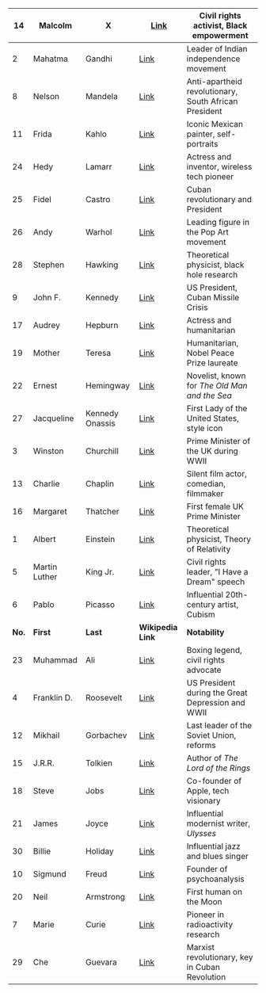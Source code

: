 | 14      | Malcolm         | X                             | [Link](https://en.wikipedia.org/wiki/Malcolm_X)       | Civil rights activist, Black empowerment  |
|---------|-----------------|--------------------------------|-------------------------------------------------------|--------------------------------------------|
| 2       | Mahatma         | Gandhi                        | [Link](https://en.wikipedia.org/wiki/Mahatma_Gandhi)  | Leader of Indian independence movement    |
| 8       | Nelson          | Mandela                       | [Link](https://en.wikipedia.org/wiki/Nelson_Mandela)  | Anti-apartheid revolutionary, South African President |
| 11      | Frida           | Kahlo                         | [Link](https://en.wikipedia.org/wiki/Frida_Kahlo)     | Iconic Mexican painter, self-portraits    |
| 24      | Hedy            | Lamarr                        | [Link](https://en.wikipedia.org/wiki/Hedy_Lamarr)     | Actress and inventor, wireless tech pioneer |
| 25      | Fidel           | Castro                        | [Link](https://en.wikipedia.org/wiki/Fidel_Castro)    | Cuban revolutionary and President         |
| 26      | Andy            | Warhol                        | [Link](https://en.wikipedia.org/wiki/Andy_Warhol)     | Leading figure in the Pop Art movement    |
| 28      | Stephen         | Hawking                       | [Link](https://en.wikipedia.org/wiki/Stephen_Hawking) | Theoretical physicist, black hole research |
| 9       | John F.         | Kennedy                       | [Link](https://en.wikipedia.org/wiki/John_F._Kennedy) | US President, Cuban Missile Crisis        |
| 17      | Audrey          | Hepburn                       | [Link](https://en.wikipedia.org/wiki/Audrey_Hepburn)  | Actress and humanitarian                  |
| 19      | Mother          | Teresa                        | [Link](https://en.wikipedia.org/wiki/Mother_Teresa)   | Humanitarian, Nobel Peace Prize laureate  |
| 22      | Ernest          | Hemingway                     | [Link](https://en.wikipedia.org/wiki/Ernest_Hemingway) | Novelist, known for *The Old Man and the Sea* |
| 27      | Jacqueline      | Kennedy Onassis               | [Link](https://en.wikipedia.org/wiki/Jacqueline_Kennedy_Onassis) | First Lady of the United States, style icon |
| 3       | Winston         | Churchill                     | [Link](https://en.wikipedia.org/wiki/Winston_Churchill) | Prime Minister of the UK during WWII       |
| 13      | Charlie         | Chaplin                       | [Link](https://en.wikipedia.org/wiki/Charlie_Chaplin) | Silent film actor, comedian, filmmaker    |
| 16      | Margaret        | Thatcher                      | [Link](https://en.wikipedia.org/wiki/Margaret_Thatcher) | First female UK Prime Minister            |
| 1       | Albert          | Einstein                      | [Link](https://en.wikipedia.org/wiki/Albert_Einstein) | Theoretical physicist, Theory of Relativity |
| 5       | Martin Luther   | King Jr.                      | [Link](https://en.wikipedia.org/wiki/Martin_Luther_King_Jr.) | Civil rights leader, "I Have a Dream" speech |
| 6       | Pablo           | Picasso                       | [Link](https://en.wikipedia.org/wiki/Pablo_Picasso)   | Influential 20th-century artist, Cubism   |
| **No.** | **First**      | **Last**                       | **Wikipedia Link**                                    | **Notability**                             |
| 23      | Muhammad        | Ali                           | [Link](https://en.wikipedia.org/wiki/Muhammad_Ali)    | Boxing legend, civil rights advocate      |
| 4       | Franklin D.     | Roosevelt                     | [Link](https://en.wikipedia.org/wiki/Franklin_D._Roosevelt) | US President during the Great Depression and WWII |
| 12      | Mikhail         | Gorbachev                     | [Link](https://en.wikipedia.org/wiki/Mikhail_Gorbachev) | Last leader of the Soviet Union, reforms  |
| 15      | J.R.R.          | Tolkien                       | [Link](https://en.wikipedia.org/wiki/J._R._R._Tolkien) | Author of *The Lord of the Rings*         |
| 18      | Steve           | Jobs                          | [Link](https://en.wikipedia.org/wiki/Steve_Jobs)      | Co-founder of Apple, tech visionary       |
| 21      | James           | Joyce                         | [Link](https://en.wikipedia.org/wiki/James_Joyce)     | Influential modernist writer, *Ulysses*   |
| 30      | Billie          | Holiday                       | [Link](https://en.wikipedia.org/wiki/Billie_Holiday)  | Influential jazz and blues singer         |
| 10      | Sigmund         | Freud                         | [Link](https://en.wikipedia.org/wiki/Sigmund_Freud)   | Founder of psychoanalysis                 |
| 20      | Neil            | Armstrong                     | [Link](https://en.wikipedia.org/wiki/Neil_Armstrong)  | First human on the Moon                   |
| 7       | Marie           | Curie                         | [Link](https://en.wikipedia.org/wiki/Marie_Curie)     | Pioneer in radioactivity research         |
| 29      | Che             | Guevara                       | [Link](https://en.wikipedia.org/wiki/Che_Guevara)     | Marxist revolutionary, key in Cuban Revolution |
